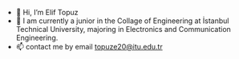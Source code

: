 - 👋 Hi, I’m Elif Topuz
- 🌱 I am currently a junior in the Collage of Engineering at İstanbul Technical University, majoring in Electronics and Communication Engineering.
- 📫 contact me by email topuze20@itu.edu.tr

